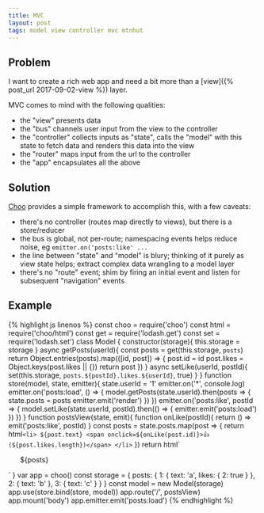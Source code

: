 ```yaml
---
title: MVC
layout: post
tags: model view controller mvc mtnhut
---
```



## Problem

I want to create a rich web app and need a bit more than a [view]({% post_url 2017-09-02-view %}) layer.

MVC comes to mind with the following qualities:

* the "view" presents data
* the "bus" channels user input from the view to the controller
* the "controller" collects inputs as "state", calls the "model" with this state to fetch data and renders this data into the view
* the "router" maps input from the url to the controller
* the "app" encapsulates all the above

## Solution

[Choo](https://github.com/choojs/choo) provides a simple framework to accomplish this, with a few caveats:

* there's no controller (routes map directly to views), but there is a store/reducer
* the bus is global, not per-route; namespacing events helps reduce noise, eg `emitter.on('posts:like' ...`
* the line between "state" and "model" is blury; thinking of it purely as view state helps; extract complex data wrangling to a model layer
* there's no "route" event; shim by firing an initial event and listen for subsequent "navigation" events

## Example

{% highlight js linenos %}
const choo = require('choo')
const html = require('choo/html')
const get = require('lodash.get')
const set = require('lodash.set')
class Model {
  constructor(storage){
    this.storage = storage
  }
  async getPosts(userId){
    const posts = get(this.storage, `posts`)
    return Object.entries(posts).map(([id, post]) => {
      post.id = id
      post.likes = Object.keys(post.likes || {})
      return post
    })
  }
  async setLike(userId, postId){
    set(this.storage, `posts.${postId}.likes.${userId}`, true)
  }
}
function store(model, state, emitter){
  state.userId = '1'
  emitter.on('*', console.log)
  emitter.on('posts:load', () => {
    model.getPosts(state.userId).then(posts => {
      state.posts = posts
      emitter.emit('render')
    })
  })
  emitter.on('posts:like', postId => {
    model.setLike(state.userId, postId).then(() => {
      emitter.emit('posts:load')
    })
  })
}
function postsView(state, emit){
  function onLike(postId){
    return () => emit('posts:like', postId)
  }
  const posts = state.posts.map(post => {
    return html`
    <li>
      ${post.text}
      <span onclick=${onLike(post.id)}>👍 (${post.likes.length})</span>
    </li>
    `
  })
  return html`
  <body>
    <ul>
      ${posts}
    </ul>
  </body>
  `
}
var app = choo()
const storage = {
  posts: {
    1: {
      text: 'a',
      likes: {
        2: true
      }
    },
    2: {
      text: 'b'
    },
    3: {
      text: 'c'
    }
  }
}
const model = new Model(storage)
app.use(store.bind(store, model))
app.route('/', postsView)
app.mount('body')
app.emitter.emit('posts:load')
{% endhighlight %}

